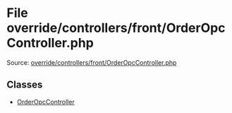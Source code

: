 File override/controllers/front/OrderOpcController.php
=========
Source: [override/controllers/front/OrderOpcController.php](https://github.com/PrestaShop/PrestaShop/blob/1.6.1.1/override/controllers/front/OrderOpcController.php)


Classes
-------

* [OrderOpcController](class.OrderOpcController.md)

